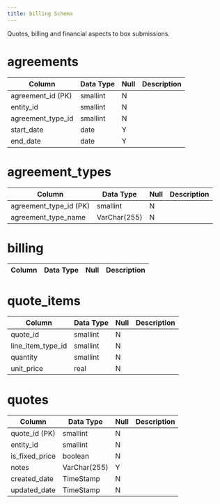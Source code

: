 ```yaml
---
title: billing Schema
---
```


Quotes, billing and financial aspects to box submissions.

# agreements

|Column|Data Type|Null|Description|
|---|---|---|---|
|agreement_id (PK)|smallint|N||
|entity_id|smallint|N||
|agreement_type_id|smallint|N||
|start_date|date|Y||
|end_date|date|Y||

# agreement_types

|Column|Data Type|Null|Description|
|---|---|---|---|
|agreement_type_id (PK)|smallint|N||
|agreement_type_name|VarChar(255)|N||

# billing

|Column|Data Type|Null|Description|
|---|---|---|---|

# quote_items

|Column|Data Type|Null|Description|
|---|---|---|---|
|quote_id|smallint|N||
|line_item_type_id|smallint|N||
|quantity|smallint|N||
|unit_price|real|N||

# quotes

|Column|Data Type|Null|Description|
|---|---|---|---|
|quote_id (PK)|smallint|N||
|entity_id|smallint|N||
|is_fixed_price|boolean|N||
|notes|VarChar(255)|Y||
|created_date|TimeStamp|N||
|updated_date|TimeStamp|N||
